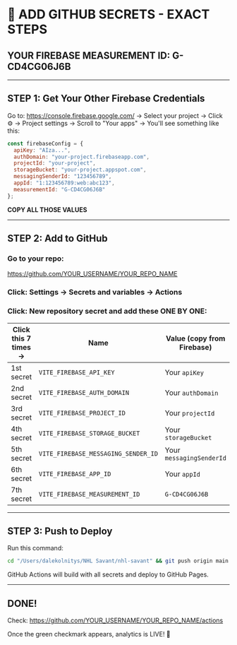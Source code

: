 # 🔐 ADD GITHUB SECRETS - EXACT STEPS

## YOUR FIREBASE MEASUREMENT ID: G-CD4CG06J6B

---

## STEP 1: Get Your Other Firebase Credentials

Go to: https://console.firebase.google.com/
→ Select your project
→ Click ⚙️ → Project settings
→ Scroll to "Your apps"
→ You'll see something like this:

```javascript
const firebaseConfig = {
  apiKey: "AIza...",
  authDomain: "your-project.firebaseapp.com",
  projectId: "your-project",
  storageBucket: "your-project.appspot.com",
  messagingSenderId: "123456789",
  appId: "1:123456789:web:abc123",
  measurementId: "G-CD4CG06J6B"
};
```

**COPY ALL THOSE VALUES**

---

## STEP 2: Add to GitHub

### Go to your repo:
https://github.com/YOUR_USERNAME/YOUR_REPO_NAME

### Click: **Settings** → **Secrets and variables** → **Actions**

### Click: **New repository secret** and add these ONE BY ONE:

| Click this 7 times → | Name | Value (copy from Firebase) |
|----------------------|------|---------------------------|
| 1st secret | `VITE_FIREBASE_API_KEY` | Your `apiKey` |
| 2nd secret | `VITE_FIREBASE_AUTH_DOMAIN` | Your `authDomain` |
| 3rd secret | `VITE_FIREBASE_PROJECT_ID` | Your `projectId` |
| 4th secret | `VITE_FIREBASE_STORAGE_BUCKET` | Your `storageBucket` |
| 5th secret | `VITE_FIREBASE_MESSAGING_SENDER_ID` | Your `messagingSenderId` |
| 6th secret | `VITE_FIREBASE_APP_ID` | Your `appId` |
| 7th secret | `VITE_FIREBASE_MEASUREMENT_ID` | `G-CD4CG06J6B` |

---

## STEP 3: Push to Deploy

Run this command:

```bash
cd "/Users/dalekolnitys/NHL Savant/nhl-savant" && git push origin main
```

GitHub Actions will build with all secrets and deploy to GitHub Pages.

---

## DONE! 

Check: https://github.com/YOUR_USERNAME/YOUR_REPO_NAME/actions

Once the green checkmark appears, analytics is LIVE! 🎉


